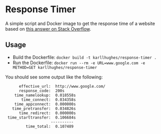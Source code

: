 # Response Timer
A simple script and Docker image to get the response time of a website based on [this answer on Stack Overflow](https://stackoverflow.com/a/22625150/977192).

## Usage
- Build the Dockerfile: `docker build -t karllhughes/response-timer .`
- Run the Dockerfile: `docker run --rm -e URL=www.google.com -e METHOD=GET karllhughes/response-timer`

You should see some output like the following:

```
      effective_url:  http://www.google.com/
      response_code:  200s
    time_namelookup:  0.018558s
       time_connect:  0.034358s
    time_appconnect:  0.000000s
   time_pretransfer:  0.034826s
      time_redirect:  0.000000s
 time_starttransfer:  0.106684s
                    ----------
         time_total:  0.107489
```
